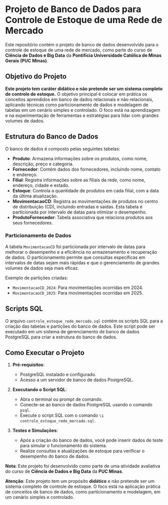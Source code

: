 # Projeto de Banco de Dados para Controle de Estoque de uma Rede de Mercado

Este repositório contém o projeto de banco de dados desenvolvido para o controle de estoque de uma rede de mercado, como parte do curso de **Ciência de Dados e Big Data** da **Pontifícia Universidade Católica de Minas Gerais (PUC Minas)**.

## Objetivo do Projeto

**Este projeto tem caráter didático e não pretende ser um sistema completo de controle de estoque.** O objetivo principal é colocar em prática os conceitos aprendidos em banco de dados relacionais e não relacionais, aplicando técnicas como particionamento de dados e modelagem de tabelas em um cenário simples e controlado. O foco está na aprendizagem e na experimentação de ferramentas e estratégias para lidar com grandes volumes de dados.

## Estrutura do Banco de Dados

O banco de dados é composto pelas seguintes tabelas:

- **Produto**: Armazena informações sobre os produtos, como nome, descrição, preço e categoria.
- **Fornecedor**: Contém dados dos fornecedores, incluindo nome, contato e endereço.
- **Filial**: Registra informações sobre as filiais da rede, como nome, endereço, cidade e estado.
- **Estoque**: Controla a quantidade de produtos em cada filial, com a data da última atualização.
- **MovimentacaoCD**: Registra as movimentações de produtos no centro de distribuição (CD), incluindo entradas e saídas. Esta tabela é particionada por intervalo de datas para otimizar o desempenho.
- **ProdutoFornecedor**: Tabela associativa que relaciona produtos aos seus fornecedores.

### Particionamento de Dados

A tabela `MovimentacaoCD` foi particionada por intervalo de datas para melhorar o desempenho e a eficiência no armazenamento e recuperação de dados. O particionamento permite que consultas específicas em intervalos de datas sejam mais rápidas e que o gerenciamento de grandes volumes de dados seja mais eficaz.

Exemplo de partições criadas:
- `MovimentacaoCD_2024`: Para movimentações ocorridas em 2024.
- `MovimentacaoCD_2025`: Para movimentações ocorridas em 2025.

## Scripts SQL

O arquivo `controle_estoque_rede_mercado.sql` contém os scripts SQL para a criação das tabelas e partições do banco de dados. Este script pode ser executado em um sistema de gerenciamento de banco de dados PostgreSQL para criar a estrutura do banco de dados.

## Como Executar o Projeto

1. **Pré-requisitos**:
   - PostgreSQL instalado e configurado.
   - Acesso a um servidor de banco de dados PostgreSQL.

2. **Executando o Script SQL**:
   - Abra o terminal ou prompt de comando.
   - Conecte-se ao banco de dados PostgreSQL usando o comando `psql`.
   - Execute o script SQL com o comando `\i controle_estoque_rede_mercado.sql`.

3. **Testes e Simulações**:
   - Após a criação do banco de dados, você pode inserir dados de teste para simular o funcionamento do sistema.
   - Realize consultas e atualizações de estoque para verificar o desempenho do banco de dados.


**Nota**: Este projeto foi desenvolvido como parte de uma atividade avaliativa do curso de **Ciência de Dados e Big Data** da **PUC Minas**.

**Atenção**: Este projeto tem um propósito **didático** e não pretende ser um sistema completo de controle de estoque. O foco está na aplicação prática de conceitos de banco de dados, como particionamento e modelagem, em um cenário simples e controlado.